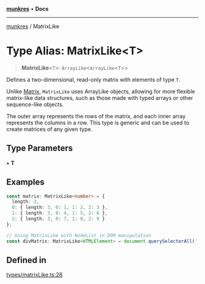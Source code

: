 [**munkres**](../README.md) • **Docs**

***

[munkres](../globals.md) / MatrixLike

# Type Alias: MatrixLike\<T\>

> **MatrixLike**\<`T`\>: `ArrayLike`\<`ArrayLike`\<`T`\>\>

Defines a two-dimensional, read-only matrix with elements of type `T`.

Unlike [Matrix](Matrix.md), `MatrixLike` uses ArrayLike objects,
allowing for more flexible matrix-like data structures, such as those made
with typed arrays or other sequence-like objects.

The outer array represents the rows of the matrix, and each inner array
represents the columns in a row. This type is generic and can be used to
create matrices of any given type.

## Type Parameters

• **T**

## Examples

```typescript
const matrix: MatrixLike<number> = {
  length: 3,
  0: { length: 3, 0: 1, 1: 2, 2: 3 },
  1: { length: 3, 0: 4, 1: 5, 2: 6 },
  2: { length: 3, 0: 7, 1: 8, 2: 9 }
};
```

```typescript
// Using MatrixLike with NodeList in DOM manipulation
const divMatrix: MatrixLike<HTMLElement> = document.querySelectorAll('.foo');
```

## Defined in

[types/matrixLike.ts:28](https://github.com/havelessbemore/munkres/blob/fc5da44f86c5eaa709ab282574feb1e91e030644/src/types/matrixLike.ts#L28)
